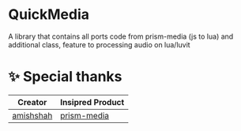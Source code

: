 # QuickMedia
A library that contains all ports code from prism-media (js to lua) and additional class, feature to processing audio on lua/luvit

# ✨ Special thanks
| Creator                                   | Insipred Product                                         |
|-------------------------------------------|----------------------------------------------------------|
| [amishshah](https://github.com/amishshah) | [prism-media](https://github.com/amishshah/prism-media)  |
